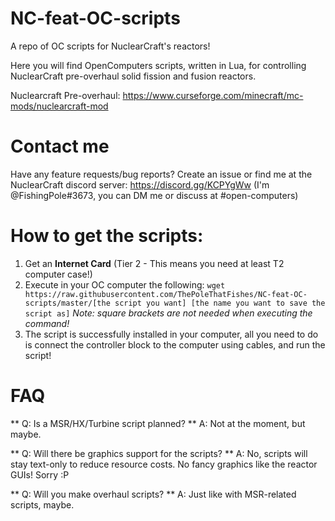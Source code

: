 # NC-feat-OC-scripts #
A repo of OC scripts for NuclearCraft's reactors!

Here you will find OpenComputers scripts, written in Lua, for controlling NuclearCraft pre-overhaul solid fission and fusion reactors.

Nuclearcraft Pre-overhaul: https://www.curseforge.com/minecraft/mc-mods/nuclearcraft-mod

# Contact me #
Have any feature requests/bug reports? Create an issue or find me at the NuclearCraft discord server: https://discord.gg/KCPYgWw (I'm @FishingPole#3673, you can DM me or discuss at #open-computers)

# How to get the scripts: #
1. Get an __Internet Card__ (Tier 2 - This means you need at least T2 computer case!)
2. Execute in your OC computer the following:
`wget https://raw.githubusercontent.com/ThePoleThatFishes/NC-feat-OC-scripts/master/[the script you want] [the name you want to save the script as]`
*Note: square brackets are not needed when executing the command!*
3. The script is successfully installed in your computer, all you need to do is connect the controller block to the computer using cables, and run the script!

# FAQ #
** Q: Is a MSR/HX/Turbine script planned? **
A: Not at the moment, but maybe.

** Q: Will there be graphics support for the scripts? **
A: No, scripts will stay text-only to reduce resource costs. No fancy graphics like the reactor GUIs! Sorry :P

** Q: Will you make overhaul scripts? **
A: Just like with MSR-related scripts, maybe.

